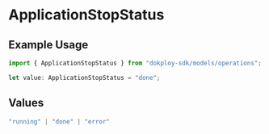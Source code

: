 # ApplicationStopStatus

## Example Usage

```typescript
import { ApplicationStopStatus } from "dokploy-sdk/models/operations";

let value: ApplicationStopStatus = "done";
```

## Values

```typescript
"running" | "done" | "error"
```